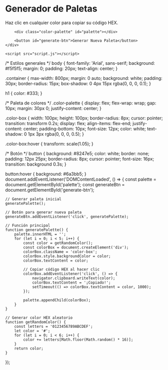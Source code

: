 <!DOCTYPE html>
<html lang="es">
<head>
    <meta charset="UTF-8">
    <meta name="viewport" content="width=device-width, initial-scale=1.0">
    <title>Paletas de Colores | VENESOL</title>
    <link rel="stylesheet" href="styles.css">
</head>
<body>
    <div class="container">
        <h1>Generador de Paletas</h1>
        <p>Haz clic en cualquier color para copiar su código HEX.</p>
        
        <div class="color-palette" id="palette"></div>
        
        <button id="generate-btn">Generar Nueva Paleta</button>
    </div>

    <script src="script.js"></script>
</body>
</html>
/* Estilos generales */
body {
    font-family: 'Arial', sans-serif;
    background: #f5f5f5;
    margin: 0;
    padding: 20px;
    text-align: center;
}

.container {
    max-width: 800px;
    margin: 0 auto;
    background: white;
    padding: 30px;
    border-radius: 15px;
    box-shadow: 0 4px 15px rgba(0, 0, 0, 0.1);
}

h1 {
    color: #333;
}

/* Paleta de colores */
.color-palette {
    display: flex;
    flex-wrap: wrap;
    gap: 10px;
    margin: 30px 0;
    justify-content: center;
}

.color-box {
    width: 100px;
    height: 100px;
    border-radius: 8px;
    cursor: pointer;
    transition: transform 0.2s;
    display: flex;
    align-items: flex-end;
    justify-content: center;
    padding-bottom: 10px;
    font-size: 12px;
    color: white;
    text-shadow: 0 1px 3px rgba(0, 0, 0, 0.5);
}

.color-box:hover {
    transform: scale(1.05);
}

/* Botón */
button {
    background: #8247e5;
    color: white;
    border: none;
    padding: 12px 25px;
    border-radius: 8px;
    cursor: pointer;
    font-size: 16px;
    transition: background 0.3s;
}

button:hover {
    background: #6a3bb5;
}
document.addEventListener('DOMContentLoaded', () => {
    const palette = document.getElementById('palette');
    const generateBtn = document.getElementById('generate-btn');
    
    // Generar paleta inicial
    generatePalette();
    
    // Botón para generar nueva paleta
    generateBtn.addEventListener('click', generatePalette);
    
    // Función principal
    function generatePalette() {
        palette.innerHTML = '';
        for (let i = 0; i < 5; i++) {
            const color = getRandomColor();
            const colorBox = document.createElement('div');
            colorBox.className = 'color-box';
            colorBox.style.backgroundColor = color;
            colorBox.textContent = color;
            
            // Copiar código HEX al hacer clic
            colorBox.addEventListener('click', () => {
                navigator.clipboard.writeText(color);
                colorBox.textContent = '¡Copiado!';
                setTimeout(() => colorBox.textContent = color, 1000);
            });
            
            palette.appendChild(colorBox);
        }
    }
    
    // Generar color HEX aleatorio
    function getRandomColor() {
        const letters = '0123456789ABCDEF';
        let color = '#';
        for (let i = 0; i < 6; i++) {
            color += letters[Math.floor(Math.random() * 16)];
        }
        return color;
    }
});

